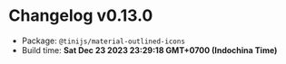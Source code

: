 # Changelog v0.13.0

- Package: `@tinijs/material-outlined-icons`
- Build time: **Sat Dec 23 2023 23:29:18 GMT+0700 (Indochina Time)**


